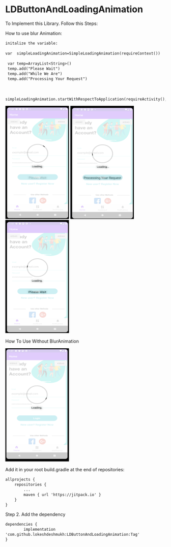 # LDButtonAndLoadingAnimation


To Implement this Library. Follow this Steps:

How to use blur Animation:

    initalize the variable:    

    var  simpleLoadingAnimation=SimpleLoadingAnimation(requireContext())
    
     var temp=ArrayList<String>()
     temp.add("Please Wait")
     temp.add("While We Are")
     temp.add("Processing Your Request")
    
    
     simpleLoadingAnimation.startWithRespectToApplication(requireActivity(),temp)

<img src="https://github.com/lokeshdeshmukh/LDButtonAndLoadingAnimation/blob/master/Screenshot4.png" height="356" width="200">
<img src="https://github.com/lokeshdeshmukh/LDButtonAndLoadingAnimation/blob/master/Screenshot2.png" height="356" width="200">
<img src="https://github.com/lokeshdeshmukh/LDButtonAndLoadingAnimation/blob/master/Screenshot3.png" height="356" width="200">

How To Use Without BlurAnimation

<img src="https://github.com/lokeshdeshmukh/LDButtonAndLoadingAnimation/blob/master/Screenshot1.png" height="356" width="200">

    

Add it in your root build.gradle at the end of repositories:

	allprojects {
		repositories {
			...
			maven { url 'https://jitpack.io' }
		}
	}
Step 2. Add the dependency

	dependencies {
	        implementation 'com.github.lokeshdeshmukh:LDButtonAndLoadingAnimation:Tag'
	}
	